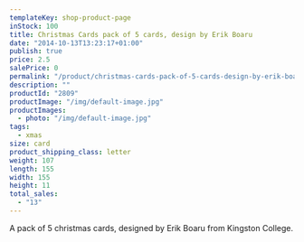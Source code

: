 ```yaml
---
templateKey: shop-product-page
inStock: 100
title: Christmas Cards pack of 5 cards, design by Erik Boaru
date: "2014-10-13T13:23:17+01:00"
publish: true
price: 2.5
salePrice: 0
permalink: "/product/christmas-cards-pack-of-5-cards-design-by-erik-boaru"
description: ""
productId: "2809"
productImage: "/img/default-image.jpg"
productImages:
  - photo: "/img/default-image.jpg"
tags:
  - xmas
size: card
product_shipping_class: letter
weight: 107
length: 155
width: 155
height: 11
total_sales:
  - "13"
---
```


A pack of 5 christmas cards, designed by Erik Boaru from Kingston College.
